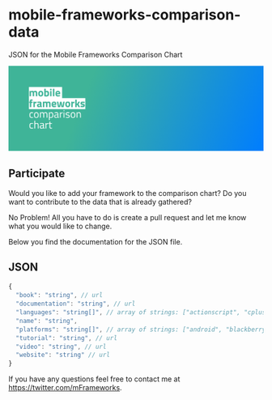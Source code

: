 # mobile-frameworks-comparison-data

JSON for the Mobile Frameworks Comparison Chart

<img src="https://raw.githubusercontent.com/markusfalk/mobile-frameworks-comparison-data/master/mfcc.png" alt="mobile frameworks comparison chart">

## Participate

Would you like to add your framework to the comparison chart? Do you want to contribute to the data that is already gathered?

No Problem! All you have to do is create a pull request and let me know what you would like to change.

Below you find the documentation for the JSON file.

## JSON

```javascript
{
  "book": "string", // url
  "documentation": "string", // url
  "languages": "string[]", // array of strings: ["actionscript", "cplusplus", "csharp", "java", "javascript", "lua", "php", "python", "ruby", "visual"]
  "name": "string",
  "platforms": "string[]", // array of strings: ["android", "blackberryos", "firefoxos", "ios", "tizen", "watchos", "windowsphone", "windows", "macos", "linux", "raspberry"]
  "tutorial": "string", // url
  "video": "string", // url
  "website": "string" // url
}
```

If you have any questions feel free to contact me at https://twitter.com/mFrameworks.
